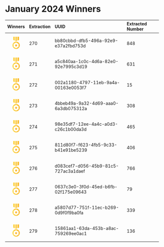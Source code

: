 
# January 2024 Winners

|                                       Winners                                        | Extraction | UUID                                 | Extracted Number |
| :----------------------------------------------------------------------------------: | :--------- | :----------------------------------- | :--------------- |
| <img src="../prize.svg" style="height: 40px; margin-top: 10px; margin-bottom: 10px"> | 270        | bb80cbbd-dfb5-496a-92e9-e37a2fbd753d | 848              |
| <img src="../prize.svg" style="height: 40px; margin-top: 10px; margin-bottom: 10px"> | 271        | a5c840aa-1c0c-4d6a-82e0-92e7995c3d19 | 631              |
| <img src="../prize.svg" style="height: 40px; margin-top: 10px; margin-bottom: 10px"> | 272        | 002a1180-4797-11eb-9a4a-00163e0053f7 | 15               |
| <img src="../prize.svg" style="height: 40px; margin-top: 10px; margin-bottom: 10px"> | 273        | 4bbeb49a-9a32-4d69-aaa0-6a3db075312a | 308              |
| <img src="../prize.svg" style="height: 40px; margin-top: 10px; margin-bottom: 10px"> | 274        | 98e35df7-12ee-4a4c-a0d3-c26c1b00da3d | 465              |
| <img src="../prize.svg" style="height: 40px; margin-top: 10px; margin-bottom: 10px"> | 275        | 811d80f7-f623-4fb5-9c33-b41e91be5239 | 406              |
| <img src="../prize.svg" style="height: 40px; margin-top: 10px; margin-bottom: 10px"> | 276        | d083cef7-d056-45b9-81c5-727ac3a1daef | 766              |
| <img src="../prize.svg" style="height: 40px; margin-top: 10px; margin-bottom: 10px"> | 277        | 0637c3e0-3f0d-45ed-b6fb-02f175e09643 | 79               |
| <img src="../prize.svg" style="height: 40px; margin-top: 10px; margin-bottom: 10px"> | 278        | a5807d77-751f-11ec-b269-0d9f0f9ba0fa | 339              |
| <img src="../prize.svg" style="height: 40px; margin-top: 10px; margin-bottom: 10px"> | 279        | 15861aa1-63da-453b-a8ac-759269ee0ac1 | 136              |







